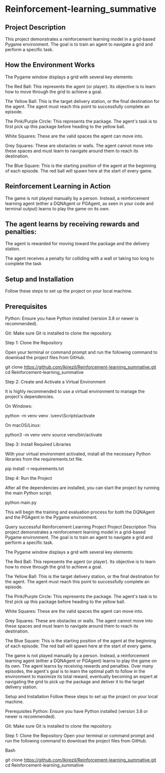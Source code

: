 # Reinforcement-learning_summative

## Project Description ##
This project demonstrates a reinforcement learning model in a grid-based Pygame environment. The goal is to train an agent to navigate a grid and perform a specific task.

## How the Environment Works ##
The Pygame window displays a grid with several key elements:

The Red Ball: This represents the agent (or player). Its objective is to learn how to move through the grid to achieve a goal.

The Yellow Ball: This is the target delivery station, or the final destination for the agent. The agent must reach this point to successfully complete an episode.

The Pink/Purple Circle: This represents the package. The agent's task is to first pick up this package before heading to the yellow ball.

White Squares: These are the valid spaces the agent can move into.

Grey Squares: These are obstacles or walls. The agent cannot move into these spaces and must learn to navigate around them to reach its destination.

The Blue Square: This is the starting position of the agent at the beginning of each episode. The red ball will spawn here at the start of every game.

## Reinforcement Learning in Action ##
The game is not played manually by a person. Instead, a reinforcement learning agent (either a DQNAgent or PGAgent, as seen in your code and terminal output) learns to play the game on its own.

## The agent learns by receiving rewards and penalties: ## 

The agent is rewarded for moving toward the package and the delivery station.

The agent receives a penalty for colliding with a wall or taking too long to complete the task

## Setup and Installation ##
Follow these steps to set up the project on your local machine.

## Prerequisites ##
Python: Ensure you have Python installed (version 3.8 or newer is recommended).

Git: Make sure Git is installed to clone the repository.

Step 1: Clone the Repository

Open your terminal or command prompt and run the following command to download the project files from GitHub.

git clone https://github.com/IkireziI/Reinforcement-learning_summative.git
cd Reinforcement-learning_summative

Step 2: Create and Activate a Virtual Environment

It is highly recommended to use a virtual environment to manage the project's dependencies.

On Windows:

python -m venv venv
.\venv\Scripts\activate

On macOS/Linux:

python3 -m venv venv
source venv/bin/activate

Step 3: Install Required Libraries

With your virtual environment activated, install all the necessary Python libraries from the requirements.txt file.

pip install -r requirements.txt

Step 4: Run the Project

After all the dependencies are installed, you can start the project by running the main Python script.

python main.py

This will begin the training and evaluation process for both the DQNAgent and the PGAgent in the Pygame environment.




Query successful
Reinforcement Learning Project
Project Description
This project demonstrates a reinforcement learning model in a grid-based Pygame environment. The goal is to train an agent to navigate a grid and perform a specific task.

The Pygame window displays a grid with several key elements:

The Red Ball: This represents the agent (or player). Its objective is to learn how to move through the grid to achieve a goal.

The Yellow Ball: This is the target delivery station, or the final destination for the agent. The agent must reach this point to successfully complete an episode.

The Pink/Purple Circle: This represents the package. The agent's task is to first pick up this package before heading to the yellow ball.

White Squares: These are the valid spaces the agent can move into.

Grey Squares: These are obstacles or walls. The agent cannot move into these spaces and must learn to navigate around them to reach its destination.

The Blue Square: This is the starting position of the agent at the beginning of each episode. The red ball will spawn here at the start of every game.

The game is not played manually by a person. Instead, a reinforcement learning agent (either a DQNAgent or PGAgent) learns to play the game on its own. The agent learns by receiving rewards and penalties. Over many episodes, the agent's goal is to learn the optimal path to follow in the environment to maximize its total reward, eventually becoming an expert at navigating the grid to pick up the package and deliver it to the target delivery station.

Setup and Installation
Follow these steps to set up the project on your local machine.

Prerequisites
Python: Ensure you have Python installed (version 3.8 or newer is recommended).

Git: Make sure Git is installed to clone the repository.

Step 1: Clone the Repository
Open your terminal or command prompt and run the following command to download the project files from GitHub.

Bash

git clone https://github.com/IkireziI/Reinforcement-learning_summative.git
cd Reinforcement-learning_summative